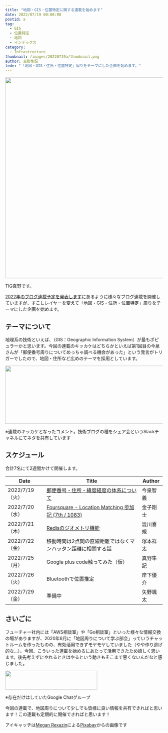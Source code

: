 ```yaml
---
title: "地図・GIS・位置特定に関する連載を始めます"
date: 2022/07/19 00:00:00
postid: a
tag:
  - GIS
  - 位置特定
  - 地図
  - インデックス
category:
  - Infrastructure
thumbnail: /images/20220719a/thumbnail.png
author: 真野隼記
lede: "「地図・GIS・住所・位置特定」周りをテーマにした企画を始めます。"
---
```


<img src="/images/20220719a/location-g136a162ac_640.png" alt="" width="640" height="640" loading="lazy">


TIG真野です。

[2022年のブログ連載予定を発表します](/articles/20220117a/)にあるように様々なブログ連載を開催していますが、すこしレイヤーを変えて「地図・GIS・住所・位置特定」周りをテーマにした企画を始めます。

## テーマについて

地理系の技術といえば、（GIS：Geographic Information System）が最もポピュラーかと思います。今回の連載のキッカケはどちらかといえば第1回目の今泉さんが「郵便番号周りについてめっちゃ調べる機会があった」という発言がトリガーでしたので、地図・住所など広めのテーマを採用としています。

<img src="/images/20220719a/imaizumi.png" alt="" width="780" height="185" loading="lazy">

※連載のキッカケとなったコメント。技術ブログの種をシェア会というSlackチャネルにてネタを共有しています

## スケジュール

合計7名にて2週間かけて開催します。

| Date            | Title                                                         | Author   |
|-----------------|---------------------------------------------------------------|----------|
| 2022/7/19（火） | [郵便番号・住所・緯度経度の体系について](/articles/20220719b/)                        | 今泉智義 |
| 2022/7/20（水） | [Foursquare - Location Matching 参加記 (7th / 1083) ](/articles/20220720a/)            | 金子剛士 |
| 2022/7/21（木） | [Redisのジオメトリ機能 ](/articles/20220721a/)                        | 澁川喜規 |
| 2022/7/22（金） | 移動時間は2点間の直線距離ではなくマンハッタン距離に相関する話 | 塚本祥太 |
| 2022/7/25（月） | Google plus code触ってみた（仮）                              | 真野隼記 |
| 2022/7/26（火） | Bluetoothで位置推定                                           | 岸下優介 |
| 2022/7/29（金） | 準備中                                                        | 矢野颯太 |


## さいごに

フューチャー社内には「AWS相談室」や「Go相談室」といった様々な情報交換の場がありますが、2020年6月に「地図周りについて学ぶ部会」っていうチャットルームを作ったものの、有効活用できずモヤモヤしていました（やや作り逃げ的な...）。今回、こういった連載を始めるにあたって活用できたため嬉しく思います。後先考えずにやれるときはやるという動きもそこまで悪くないんだなと感じました。

<img src="/images/20220719a/googlechat.png" alt="" width="294" height="60" loading="lazy">

※存在だけはしていたGoogle Chatグループ

今回の連載で、地図周りについて少しでも皆様に良い情報を共有できればと思います！この連載も定期的に開催できればと思います！

アイキャッチは<a href="https://pixabay.com/ja/users/megan_rexazin-6742250/?utm_source=link-attribution&amp;utm_medium=referral&amp;utm_campaign=image&amp;utm_content=4496459">Megan Rexazin</a>による<a href="https://pixabay.com/ja/?utm_source=link-attribution&amp;utm_medium=referral&amp;utm_campaign=image&amp;utm_content=4496459">Pixabay</a>からの画像です

